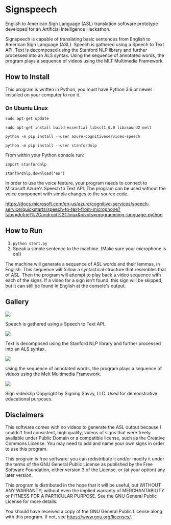 # Signspeech

English to American Sign Language (ASL) translation software prototype developed for an Artificial Intelligence Hackathon.

Signspeech is capable of translating basic sentences from English to American Sign Language (ASL). Speech is gathered using a Speech to Text API. Text is decomposed using the Stanford NLP library and further processed into an ALS syntax. Using the sequence of annotated words, the program plays a sequence of videos using the MLT Multimedia Framework.

## How to Install

This program is written in Python, you must have Python 3.6 or newer installed on your computer to run it.

### On Ubuntu Linux

`sudo apt-get update`

`sudo apt-get install build-essential libssl1.0.0 libasound2 melt`

`python -m pip install --user azure-cognitiveservices-speech`

`python -m pip install --user stanfordnlp`

From within your Python console run:

`import stanfordnlp`

`stanfordnlp.download('en')`

In order to use the voice feature, your program needs to connect to Microsoft Azure's Speech to Text API. The program can be used without the voice component with simple changes to the source code.

https://docs.microsoft.com/en-us/azure/cognitive-services/speech-service/quickstarts/speech-to-text-from-microphone?tabs=dotnet%2Candroid%2Clinux&pivots=programming-language-python

## How to Run

1. `python start.py`
2. Speak a simple sentence to the machine. (Make sure your microphone is on!)

The machine will generate a sequence of ASL words and their lemmas, in English. This sequence will follow a syntactical structure that resembles that of ASL. Then the program will attempt to play back a video sequence with each of the signs. If a video for a sign isn't found, this sign will be skipped, but it can still be found in English at the console's output.

## Gallery

![](https://imaginary.tech/wp-content/uploads/sites/4/2019/11/1.png)

Speech is gathered using a Speech to Text API.

![](https://imaginary.tech/wp-content/uploads/sites/4/2019/11/2.png)

Text is decomposed using the Stanford NLP library and further processed into an ALS syntax.

![](https://imaginary.tech/wp-content/uploads/sites/4/2019/11/3.png)

Using the sequence of annotated words, the program plays a sequence of videos using the Melt Multimedia Framework.

![](https://imaginary.tech/wp-content/uploads/sites/4/2019/11/4.png)

Sign videoclip Copyright by Signing Savvy, LLC. Used for demonstrative educational purposes.

## Disclaimers

This software comes with no videos to generate the ASL output because I couldn't find consistent, high quality, videos of signs that were freely available under Public Domain or a compatible license, such as the Creative Commons License. You may need to add and name your own signs in order to use this program.

This program is free software: you can redistribute it and/or modify
it under the terms of the GNU General Public License as published by
the Free Software Foundation, either version 3 of the License, or
(at your option) any later version.

This program is distributed in the hope that it will be useful,
but WITHOUT ANY WARRANTY; without even the implied warranty of
MERCHANTABILITY or FITNESS FOR A PARTICULAR PURPOSE.  See the
GNU General Public License for more details.

You should have received a copy of the GNU General Public License
along with this program.  If not, see <https://www.gnu.org/licenses/>.
